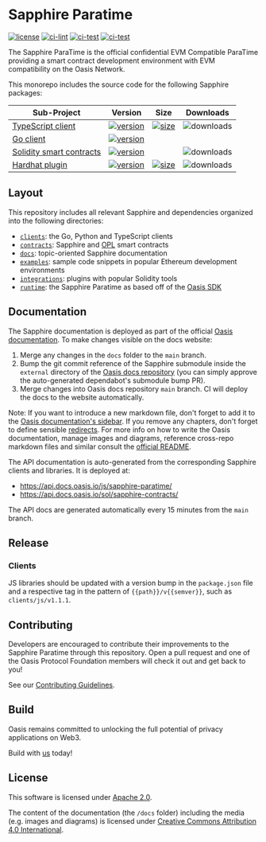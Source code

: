 # Sapphire Paratime

[![license](https://img.shields.io/github/license/oasisprotocol/sapphire-paratime.svg)](https://github.com/oasisprotocol/sapphire-paratime/blob/main/LICENSE)
[![ci-lint](https://github.com/oasisprotocol/sapphire-paratime/actions/workflows/ci-lint.yaml/badge.svg)](https://github.com/oasisprotocol/sapphire-paratime/actions/workflows/ci-lint.yaml)
[![ci-test](https://github.com/oasisprotocol/sapphire-paratime/actions/workflows/ci-test.yaml/badge.svg)](https://github.com/oasisprotocol/sapphire-paratime/actions/workflows/ci-test.yaml)
[![ci-test](https://github.com/oasisprotocol/sapphire-paratime/actions/workflows/contracts-test.yaml/badge.svg)](https://github.com/oasisprotocol/sapphire-paratime/actions/workflows/contracts-test.yaml)

The Sapphire ParaTime is the official confidential EVM Compatible ParaTime
providing a smart contract development environment with EVM compatibility
on the Oasis Network.

This monorepo includes the source code for the following Sapphire packages:

| Sub-Project                               | Version                                        | Size                                          | Downloads                         |
| ----------------------------------------- | ---------------------------------------------- | --------------------------------------------- | --------------------------------- |
| [TypeScript client][client-npm]           | [![version][client-version]][client-npm]       | [![size][client-size]][client-bundlephobia]   | ![downloads][client-downloads]    |
| [Go client][go-pkg]                       | [![version][go-version]][go-pkg]               |                                               |                                   |
| [Solidity smart contracts][contracts-npm] | [![version][contracts-version]][contracts-npm] |                                               | ![downloads][contracts-downloads] |
| [Hardhat plugin][hardhat-npm]             | [![version][hardhat-version]][hardhat-npm]     | [![size][hardhat-size]][hardhat-bundlephobia] | ![downloads][hardhat-downloads]   |


[go-pkg]: https://pkg.go.dev/github.com/oasisprotocol/sapphire-paratime

[hardhat-npm]: https://www.npmjs.com/package/@oasisprotocol/sapphire-hardhat
[contracts-npm]: https://www.npmjs.com/package/@oasisprotocol/sapphire-contracts
[client-npm]: https://www.npmjs.com/package/@oasisprotocol/sapphire-paratime

[go-version]: https://img.shields.io/github/go-mod/go-version/oasisprotocol/sapphire-paratime?filename=clients%2Fgo%2Fgo.mod
[hardhat-version]: https://img.shields.io/npm/v/@oasisprotocol/sapphire-hardhat
[contracts-version]: https://img.shields.io/npm/v/@oasisprotocol/sapphire-contracts
[client-version]: https://img.shields.io/npm/v/@oasisprotocol/sapphire-paratime

[hardhat-size]: https://img.shields.io/bundlephobia/minzip/@oasisprotocol/sapphire-hardhat
[client-size]: https://img.shields.io/bundlephobia/minzip/@oasisprotocol/sapphire-paratime

[hardhat-bundlephobia]: https://bundlephobia.com/package/@oasisprotocol/sapphire-hardhat
[client-bundlephobia]: https://bundlephobia.com/package/@oasisprotocol/sapphire-paratime

[hardhat-downloads]: https://img.shields.io/npm/dm/@oasisprotocol/sapphire-hardhat.svg
[contracts-downloads]: https://img.shields.io/npm/dm/@oasisprotocol/sapphire-contracts.svg
[client-downloads]: https://img.shields.io/npm/dm/@oasisprotocol/sapphire-paratime.svg

## Layout

This repository includes all relevant Sapphire and dependencies organized into
the following directories:

- [`clients`](./clients): the Go, Python and TypeScript clients
- [`contracts`](./contracts): Sapphire and [OPL](https://docs.oasis.io/dapp/opl/) smart contracts
- [`docs`](./docs): topic-oriented Sapphire documentation
- [`examples`](./examples/): sample code snippets in popular Ethereum
development environments
- [`integrations`](./integrations/): plugins with popular Solidity tools
- [`runtime`](./runtime/): the Sapphire Paratime as based off of the
[Oasis SDK](https://github.com/oasisprotocol/oasis-sdk)

## Documentation

The Sapphire documentation is deployed as part of the official
[Oasis documentation](https://docs.oasis.io/dapp/sapphire/). To make changes
visible on the docs website:

1. Merge any changes in the `docs` folder to the `main` branch.
2. Bump the git commit reference of the Sapphire submodule inside the `external`
   directory of the [Oasis docs repository](https://github.com/oasisprotocol/docs)
   (you can simply approve the auto-generated dependabot's submodule bump PR).
3. Merge changes into Oasis docs repository `main` branch. CI will deploy the
   docs to the website automatically.

Note: If you want to introduce a new markdown file, don't forget to add
it to the [Oasis documentation's sidebar](https://github.com/oasisprotocol/docs/blob/main/sidebarDapp.js).
If you remove any chapters, don't forget to define sensible [redirects](https://github.com/oasisprotocol/docs/blob/main/redirects.js).
For more info on how to write the Oasis documentation, manage images and
diagrams, reference cross-repo markdown files and similar consult the
[official README](https://github.com/oasisprotocol/docs/blob/main/README.md).

The API documentation is auto-generated from the corresponding Sapphire
clients and libraries. It is deployed at:

* https://api.docs.oasis.io/js/sapphire-paratime/
* https://api.docs.oasis.io/sol/sapphire-contracts/

The API docs are generated automatically every 15 minutes from the `main`
branch.

## Release

### Clients

JS libraries should be updated with a version bump in the `package.json`
file and a respective tag in the pattern of `{{path}}/v{{semver}}`, such as
`clients/js/v1.1.1`.

## Contributing

Developers are encouraged to contribute their improvements to the Sapphire
Paratime through this repository. Open a pull request and one of the Oasis
Protocol Foundation members will check it out and get back to you!

See our [Contributing Guidelines](CONTRIBUTING.md).

## Build

Oasis remains committed to unlocking the full potential of privacy applications
on Web3.

Build with [us](https://oasisprotocol.org/opl#how-to-get-started) today!

## License

This software is licensed under [Apache 2.0](./LICENSE).

The content of the documentation (the `/docs` folder) including the media (e.g.
images and diagrams) is licensed under [Creative Commons Attribution 4.0
International](./LICENSE-docs).
